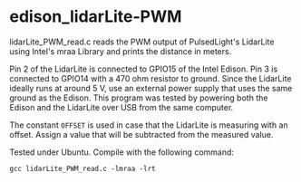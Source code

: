 # edison_lidarLite-PWM

lidarLite_PWM_read.c reads the PWM output of PulsedLight's LidarLite using 
Intel's mraa Library and prints the distance in meters. 

Pin 2 of the LidarLite is connected to GPIO15 of the Intel Edison. Pin 3 is connected to GPIO14 with a 470 ohm resistor 
to ground. Since the LidarLite ideally runs at around 5 V, use an external power supply that uses the same ground as 
the Edison. This program was tested by powering both the Edison and the LidarLite over USB from the same computer.

The constant `OFFSET` is used in case that the LidarLite is measuring with an offset. Assign a value that will be 
subtracted from the measured value. 

Tested under Ubuntu. Compile with the following command: 

```
gcc lidarLite_PWM_read.c -lmraa -lrt
```
